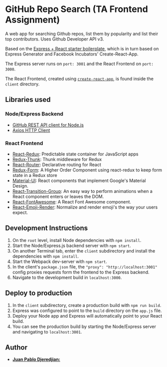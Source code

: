 # GitHub Repo Search (TA Frontend Assignment)



A web app for searching Github repos, list them by popularity and list their top contributors. Uses Github Developer API v3.

Based on the [Express + React starter boilerplate](https://github.com/jpdjere/ExpressReactStarterProject), which is in turn based on Express Generator and Facebook Incubators' Create-React-App.

The Express server runs on `port: 3001` and the React Frontend on `port: 3000`.

The React Frontend, created using [`create-react-app`](https://github.com/facebook/create-react-app), is found inside the `client` directory.

## Libraries used

### Node/Express Backend

* [GitHub REST API client for Node.js](https://github.com/octokit/rest.js)
* [Axios HTTP Client](https://github.com/axios/axios)

### React Frontend

* [React-Redux](https://github.com/reactjs/redux): Predictable state container for JavaScript apps
* [Redux-Thunk](https://github.com/gaearon/redux-thunk): Thunk middleware for Redux
* [React-Router](https://github.com/ReactTraining/react-router): Declarative routing for React
* [Redux-Form](https://github.com/erikras/redux-form): A Higher Order Component using react-redux to keep form state in a Redux store
* [Material-UI](https://github.com/mui-org/material-ui): React components that implement Google's Material Design.
* [React-Transition-Group](https://github.com/reactjs/react-transition-group/tree/v1-stable): An easy way to perform animations when a React component enters or leaves the DOM.
* [React-FontAwesome](https://github.com/danawoodman/react-fontawesome): A React Font Awesome component.
* [React-Emoji-Render](https://github.com/tommoor/react-emoji-render): Normalize and render emoji's the way your users expect.


## Development Instructions

1. On the `root` level, install Node dependencies with `npm install`.
1. Start the Node/Express.js backend server with `npm start`.
1. On another Terminal tab, enter the `client` subdirectory and install the dependencies with `npm install`.
1. Start the Webpack dev-server with `npm start`.
1. In the client's `package.json` file, the `"proxy": "http://localhost:3001"` config proxies requests form the frontend to the Express backend.
1. Navigate to the development build in `localhost:3000`.

## Deploy to production

1. In the `client` subdirectory, create a production build with `npm run build`.
1. Express was configured to point to the `build` directory on the `app.js` file.
1. Deploy your Node app and Express will automatically point to your React build.
1. You can see the production build by starting the Node/Express server and navigating to `localhost:3001`.

## Author

* [**Juan Pablo Djeredjian:**](https://github.com/jpdjere)
